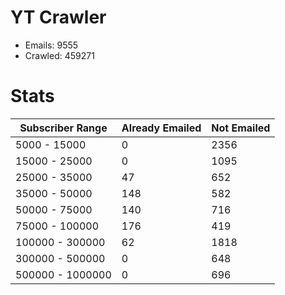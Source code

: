 # YT Crawler
- Emails: 9555
- Crawled: 459271

# Stats
| Subscriber Range  | Already Emailed | Not Emailed |
|-------|-------|-------|
| 5000 - 15000 | 0 | 2356 |
| 15000 - 25000 | 0 | 1095 |
| 25000 - 35000 | 47 | 652 |
| 35000 - 50000 | 148 | 582 |
| 50000 - 75000 | 140 | 716 |
| 75000 - 100000 | 176 | 419 |
| 100000 - 300000 | 62 | 1818 |
| 300000 - 500000 | 0 | 648 |
| 500000 - 1000000 | 0 | 696 |
